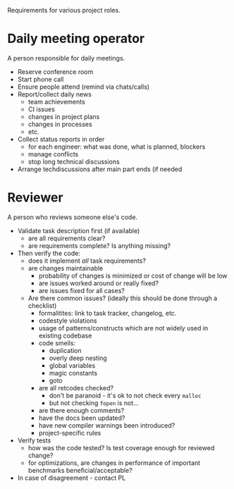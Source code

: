 Requirements for various project roles.

# Daily meeting operator

A person responsible for daily meetings.

* Reserve conference room
* Start phone call
* Ensure people attend (remind via chats/calls)
* Report/collect daily news
  * team achievements
  * CI issues
  * changes in project plans
  * changes in processes
  * etc.
* Collect status reports in order
  * for each engineer: what was done, what is planned, blockers
  * manage conflicts
  * stop long technical discussions
* Arrange techdiscussions after main part ends (if needed

# Reviewer

A person who reviews someone else's code.

* Validate task description first (if available)
  * are all requirements clear?
  * are requirements complete? Is anything missing?
* Then verify the code:
  * does it implement _all_ task requirements?
  * are changes maintainable
    * probability of changes is minimized or cost of change will be low
    * are issues worked around or really fixed?
    * are issues fixed for all cases?
  * Are there common issues? (ideally this should be done
    through a checklist)
    * formalitites: link to task tracker, changelog, etc.
    * codestyle violations
    * usage of patterns/constructs which are not widely used
      in existing codebase
    * code smells:
      * duplication
      * overly deep nesting
      * global variables
      * magic constants
      * goto
    * are all retcodes checked?
      * don't be paranoid - it's ok to not check every `malloc`
      * but not checking `fopen` is not...
    * are there enough comments?
    * have the docs been updated?
    * have new compiler warnings been introduced?
    * project-specific rules
* Verify tests
  * how was the code tested? Is test coverage enough for reviewed change?
  * for optimizations, are changes in performance of important benchmarks
    beneficial/acceptable?
* In case of disagreement - contact PL
